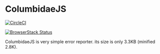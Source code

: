 # ColumbidaeJS

[![CircleCI](https://circleci.com/gh/dictav/js-columbidae/tree/master.svg?style=svg)](https://circleci.com/gh/dictav/js-columbidae/tree/master)

[![BrowserStack Status](https://www.browserstack.com/automate/badge.svg?badge_key=U1U4dmdNbXhqMXlnMFpsdWFBNjR2Y000WTNGb2FBajdiSFFuSjlGZGtmZz0tLVNsbEtXeFdCRllFVzJBa09LZ0RhREE9PQ==--308a416c2aab43ec2634088fcd970f59631e0fb5)](https://www.browserstack.com/automate/public-build/U1U4dmdNbXhqMXlnMFpsdWFBNjR2Y000WTNGb2FBajdiSFFuSjlGZGtmZz0tLVNsbEtXeFdCRllFVzJBa09LZ0RhREE9PQ==--308a416c2aab43ec2634088fcd970f59631e0fb5)



ColumbidaeJS is very simple error reporter. its size is only 3.3KB (minified 2.8K).
